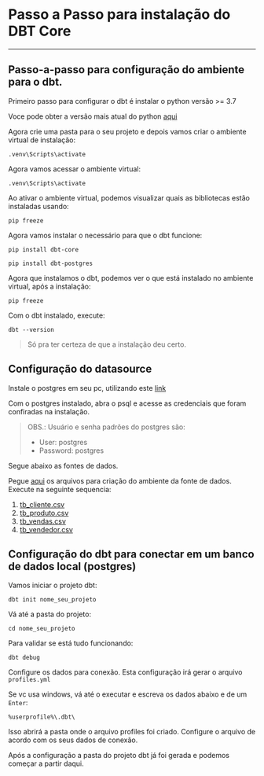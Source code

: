 # Passo a Passo para instalação do DBT Core

____

## Passo-a-passo para configuração do ambiente para o **dbt**.

Primeiro passo para configurar o dbt é instalar o python versão >= 3.7

Voce pode obter a versão mais atual do python [aqui](https://www.python.org/downloads/)

Agora crie uma pasta para o seu projeto e depois vamos criar o ambiente virtual de instalação:

``` shell
.venv\Scripts\activate
```

Agora vamos acessar o ambiente virtual:

``` shell
.venv\Scripts\activate
```
Ao ativar o ambiente virtual, podemos visualizar quais as bibliotecas estão instaladas usando:


``` shell
pip freeze
```

Agora vamos instalar o necessário para que o dbt funcione:


``` shell
pip install dbt-core
```

``` shell
pip install dbt-postgres
```

Agora que instalamos o dbt, podemos ver o que está instalado no ambiente virtual, após a instalação:

``` shell
pip freeze
```

Com o dbt instalado, execute:

``` shell
dbt --version
```
> Só pra ter certeza de que a instalação deu certo.

## Configuração do datasource 

Instale o postgres em seu pc, utilizando este [link](https://www.postgresql.org/download/)

Com o postgres instalado, abra o psql e acesse as credenciais que foram confiradas na instalação.
> OBS.: Usuário e senha padrões do postgres são: 
>-  User: postgres
>- Password: postgres

Segue abaixo as fontes de dados.

Pegue [aqui](./sources/) os arquivos para criação do ambiente da fonte de dados. Execute na seguinte sequencia:
1. [tb_cliente.csv](./sources/tb_cliente.csv)
2. [tb_produto.csv](./sources/tb_produto.csv)
3. [tb_vendas.csv](./sources/tb_vendas.csv)
4. [tb_vendedor.csv](./sources/tb_vendedor.csv)

## Configuração do **dbt** para conectar em um banco de dados local (postgres)

Vamos iniciar o projeto dbt:

``` shell
dbt init nome_seu_projeto
```
Vá até a pasta do projeto:

``` shell
cd nome_seu_projeto
``` 
Para validar se está tudo funcionando:
``` shell
dbt debug
``` 

Configure os dados para conexão. Esta configuração irá gerar o arquivo `profiles.yml`

Se vc usa windows, vá até o executar e escreva os dados abaixo e de um `Enter`:

``` shell
%userprofile%\.dbt\
```
Isso abrirá a pasta onde o arquivo profiles foi criado. Configure o arquivo de acordo com os seus dados de conexão.

Após a configuração a pasta do projeto dbt já foi gerada e podemos começar a partir daqui.


